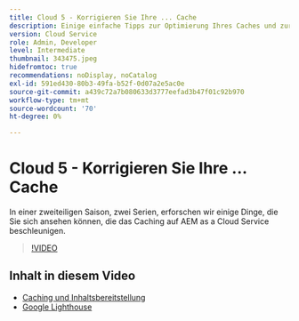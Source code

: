 ```yaml
---
title: Cloud 5 - Korrigieren Sie Ihre ... Cache
description: Einige einfache Tipps zur Optimierung Ihres Caches und zur Beschleunigung Ihrer Site
version: Cloud Service
role: Admin, Developer
level: Intermediate
thumbnail: 343475.jpeg
hidefromtoc: true
recommendations: noDisplay, noCatalog
exl-id: 591ed430-80b3-49fa-b52f-0d07a2e5ac0e
source-git-commit: a439c72a7b080633d3777eefad3b47f01c92b970
workflow-type: tm+mt
source-wordcount: '70'
ht-degree: 0%

---
```


# Cloud 5 - Korrigieren Sie Ihre ... Cache

In einer zweiteiligen Saison, zwei Serien, erforschen wir einige Dinge, die Sie sich ansehen können, die das Caching auf AEM as a Cloud Service beschleunigen.

>[!VIDEO](https://video.tv.adobe.com/v/343475?quality=12&learn=on)

## Inhalt in diesem Video

+ [Caching und Inhaltsbereitstellung](https://experienceleague.adobe.com/docs/experience-manager-cloud-service/content/implementing/content-delivery/caching.html)
+ [Google Lighthouse](https://developers.google.com/web/tools/lighthouse)
